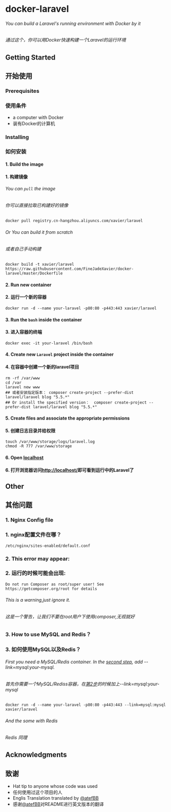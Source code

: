 # docker-laravel

###### You can build a Laravel's running environment with Docker by it
###### 通过这个，你可以用Docker快速构建一个Laravel的运行环境

## Getting Started
## 开始使用

### Prerequisites
### 使用条件
* a computer with Docker
* 装有Docker的计算机

### Installing
### 如何安装

#### 1. Build the image
#### 1. 构建镜像

###### You can `pull` the image
###### 你可以直接拉取已构建好的镜像

    docker pull registry.cn-hangzhou.aliyuncs.com/xavier/laravel

###### Or You can build it from scratch
###### 或者自己手动构建

    docker build -t xavier/laravel https://raw.githubusercontent.com/FineJadeXavier/docker-laravel/master/Dockerfile

#### <span id="step2Eng">2. Run new container</span>
#### <span id="step2Chn">2. 运行一个新的容器</span>

    docker run -d --name your-laravel -p80:80 -p443:443 xavier/laravel
    
#### 3. Run the `bash` inside the container
#### 3. 进入容器的终端

    docker exec -it your-laravel /bin/bash
    
#### 4. Create new `Laravel` project inside the container
#### 4. 在容器中创建一个新的laravel项目

    rm -rf /var/www  
    cd /var 
    laravel new www
    ## 或者安装指定版本： composer create-project --prefer-dist laravel/laravel blog "5.5.*"
    ## Or install the specified version：  composer create-project --prefer-dist laravel/laravel blog "5.5.*"

#### 5. Create files and associate the appropriate permissions
#### 5. 创建日志目录并给权限

    touch /var/www/storage/logs/laravel.log
    chmod -R 777 /var/www/storage
    
#### 6. Open [localhost](http://localhost/)
#### 6. 打开浏览器访问[http://localhost/](http://localhost/ "Laravel")即可看到运行中的Laravel了

## Other
## 其他问题

### 1. Nginx Config file
### 1. nginx配置文件在哪？

    /etc/nginx/sites-enabled/default.conf

### 2. This error may appear:
### 2. 运行的时候可能会出现:

    Do not run Composer as root/super user! See https://getcomposer.org/root for details

###### This is a warning,just ignore it.
###### 这是一个警告，让我们不要在root用户下使用composer,无视就好

### 3. How to use MySQL and Redis？
### 3. 如何使用MySQL以及Redis？

###### First you need a MySQL/Redis container. In the [second step](#step2Eng), add --link=mysql:your-mysql.
###### 首先你需要一个MySQL/Rediss容器，在[第2步](#step2Chn)的时候加上--link=mysql:your-mysql

    docker run -d --name your-laravel -p80:80 -p443:443 --link=mysql:mysql xavier/laravel
   
###### And the some with Redis
###### Redis 同理

## Acknowledgments
## 致谢

* Hat tip to anyone whose code was used
* 任何使用过这个项目的人
* Englis Translation translated by [@atefBB](https://github.com/atefBB)
* 感谢[@atefBB](https://github.com/atefBB)对README进行英文版本的翻译

